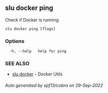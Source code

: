 ## slu docker ping

Check if Docker is running

```
slu docker ping [flags]
```

### Options

```
  -h, --help   help for ping
```

### SEE ALSO

* [slu docker](slu_docker.md)	 - Docker Utils

###### Auto generated by spf13/cobra on 29-Sep-2022
